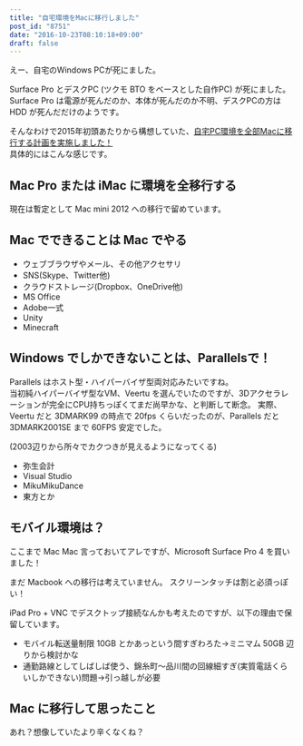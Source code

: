 ```yaml
---
title: "自宅環境をMacに移行しました"
post_id: "8751"
date: "2016-10-23T08:10:18+09:00"
draft: false
---
```


えー、自宅のWindows PCが死にました。

Surface Pro とデスクPC (ツクモ BTO をベースとした自作PC) が死にました。  
Surface Pro は電源が死んだのか、本体が死んだのか不明、デスクPCの方は HDD が死んだだけのようです。

そんなわけで2015年初頭あたりから構想していた、[自宅PC環境を全部Macに移行する計画を実施しました！](https://twitter.com/danmaq/status/786926861414572033)  
具体的にはこんな感じです。

## Mac Pro または iMac に環境を全移行する

 現在は暫定として Mac mini 2012 への移行で留めています。

## Mac でできることは Mac でやる

  * ウェブブラウザやメール、その他アクセサリ
  * SNS(Skype、Twitter他)
  * クラウドストレージ(Dropbox、OneDrive他)
  * MS Office
  * Adobe一式
  * Unity
  * Minecraft

## Windows でしかできないことは、Parallelsで！

Parallels はホスト型・ハイパーバイザ型両対応みたいですね。  
当初純ハイパーバイザ型なVM、Veertu を選んでいたのですが、3Dアクセラレーションが完全にCPU持ちっぽくてまだ尚早かな、と判断して断念。
実際、Veertu だと 3DMARK99 の時点で 20fps くらいだったのが、Parallels だと 3DMARK2001SE まで 60FPS 安定でした。

(2003辺りから所々でカクつきが見えるようになってくる)

* 弥生会計
* Visual Studio
* MikuMikuDance
* 東方とか

## モバイル環境は？

ここまで Mac Mac 言っておいてアレですが、Microsoft Surface Pro 4 を買いました！

まだ Macbook への移行は考えていません。
スクリーンタッチは割と必須っぽい！

iPad Pro + VNC でデスクトップ接続なんかも考えたのですが、以下の理由で保留しています。

* モバイル転送量制限 10GB とかあっという間すぎわろた→ミニマム 50GB 辺りから検討かな
* 通勤路線としてしばしば使う、錦糸町〜品川間の回線細すぎ(実質電話くらいしかできない)問題→引っ越しが必要

## Mac に移行して思ったこと

 あれ？想像していたより辛くなくね？
